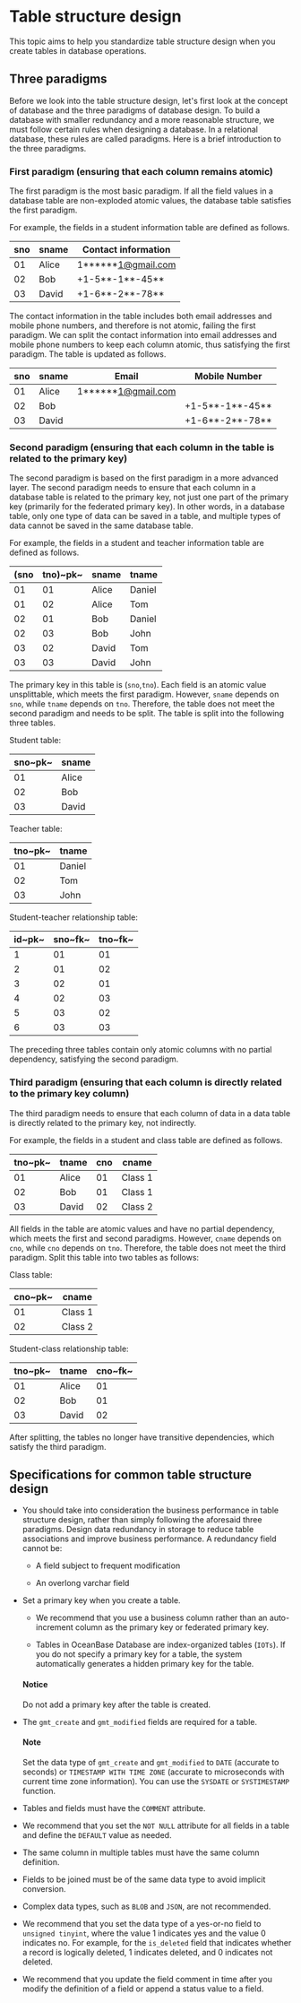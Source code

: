 # Table structure design

This topic aims to help you standardize table structure design when you create tables in database operations.

## Three paradigms

Before we look into the table structure design, let's first look at the concept of database and the three paradigms of database design. To build a database with smaller redundancy and a more reasonable structure, we must follow certain rules when designing a database. In a relational database, these rules are called paradigms. Here is a brief introduction to the three paradigms.

### First paradigm (ensuring that each column remains atomic)

The first paradigm is the most basic paradigm. If all the field values in a database table are non-exploded atomic values, the database table satisfies the first paradigm.

For example, the fields in a student information table are defined as follows.

| sno | sname | Contact information |
|-----|-------|----------------|
| 01 | Alice | 1******1@gmail.com |
| 02 | Bob | +1-5**-1**-45** |
| 03 | David | +1-6**-2**-78** |

The contact information in the table includes both email addresses and mobile phone numbers, and therefore is not atomic, failing the first paradigm. We can split the contact information into email addresses and mobile phone numbers to keep each column atomic, thus satisfying the first paradigm. The table is updated as follows.

| sno | sname | Email | Mobile Number |
|-----|-------|----------------|------------|
| 01 | Alice | 1******1@gmail.com |            |
| 02 | Bob |                | +1-5**-1**-45** |
| 03 | David |                | +1-6**-2**-78** |

### Second paradigm (ensuring that each column in the table is related to the primary key)

The second paradigm is based on the first paradigm in a more advanced layer. The second paradigm needs to ensure that each column in a database table is related to the primary key, not just one part of the primary key (primarily for the federated primary key). In other words, in a database table, only one type of data can be saved in a table, and multiple types of data cannot be saved in the same database table.

For example, the fields in a student and teacher information table are defined as follows.

| (sno | tno)~pk~ | sname | tname |
|------|----------|-------|-------|
| 01 | 01 | Alice | Daniel |
| 01 | 02 | Alice | Tom |
| 02 | 01 | Bob | Daniel |
| 02 | 03 | Bob | John |
| 03 | 02 | David | Tom |
| 03 | 03 | David | John |

The primary key in this table is (`sno`,`tno`). Each field is an atomic value unsplittable, which meets the first paradigm. However, `sname` depends on `sno`, while `tname` depends on `tno`. Therefore, the table does not meet the second paradigm and needs to be split. The table is split into the following three tables.

Student table:

| sno~pk~ | sname |
|---------|-------|
| 01 | Alice |
| 02 | Bob |
| 03 | David |

Teacher table:

| tno~pk~ | tname |
|---------|-------|
| 01 | Daniel |
| 02 | Tom |
| 03 | John |

Student-teacher relationship table:

| id~pk~ | sno~fk~ | tno~fk~ |
|--------|---------|---------|
| 1 | 01 | 01 |
| 2 | 01 | 02 |
| 3 | 02 | 01 |
| 4 | 02 | 03 |
| 5 | 03 | 02 |
| 6 | 03 | 03 |

The preceding three tables contain only atomic columns with no partial dependency, satisfying the second paradigm.

### Third paradigm (ensuring that each column is directly related to the primary key column)

The third paradigm needs to ensure that each column of data in a data table is directly related to the primary key, not indirectly.

For example, the fields in a student and class table are defined as follows.

| tno~pk~ | tname | cno | cname |
|---------|-------|-----|-------|
| 01 | Alice | 01 | Class 1 |
| 02 | Bob | 01 | Class 1 |
| 03 | David | 02 | Class 2 |

All fields in the table are atomic values and have no partial dependency, which meets the first and second paradigms. However, `cname` depends on `cno`, while `cno` depends on `tno`. Therefore, the table does not meet the third paradigm. Split this table into two tables as follows:

Class table:

| cno~pk~ | cname |
|---------|-------|
| 01 | Class 1 |
| 02 | Class 2 |

Student-class relationship table:

| tno~pk~ | tname | cno~fk~ |
|---------|-------|---------|
| 01 | Alice | 01 |
| 02 | Bob | 01 |
| 03 | David | 02 |

After splitting, the tables no longer have transitive dependencies, which satisfy the third paradigm.

## Specifications for common table structure design

* You should take into consideration the business performance in table structure design, rather than simply following the aforesaid three paradigms. Design data redundancy in storage to reduce table associations and improve business performance. A redundancy field cannot be:

   * A field subject to frequent modification

   * An overlong varchar field

* Set a primary key when you create a table.

   * We recommend that you use a business column rather than an auto-increment column as the primary key or federated primary key.

   * Tables in OceanBase Database are index-organized tables (`IOTs`). If you do not specify a primary key for a table, the system automatically generates a hidden primary key for the table.

  <main id="notice" type='notice'>
    <h4>Notice</h4>
    <p>Do not add a primary key after the table is created. </p>
  </main>

* The `gmt_create` and `gmt_modified` fields are required for a table.

  <main id="notice" type='explain'>
    <h4>Note</h4>
    <p>Set the data type of <code>gmt_create</code> and <code>gmt_modified</code> to <code>DATE</code> (accurate to seconds) or <code>TIMESTAMP WITH TIME ZONE</code> (accurate to microseconds with current time zone information). You can use the <code>SYSDATE</code> or <code>SYSTIMESTAMP</code> function. </p>
  </main>

* Tables and fields must have the `COMMENT` attribute.

* We recommend that you set the `NOT NULL` attribute for all fields in a table and define the `DEFAULT` value as needed.

* The same column in multiple tables must have the same column definition.

* Fields to be joined must be of the same data type to avoid implicit conversion.

* Complex data types, such as `BLOB` and `JSON`, are not recommended.

* We recommend that you set the data type of a yes-or-no field to `unsigned tinyint`, where the value 1 indicates yes and the value 0 indicates no. For example, for the `is_deleted` field that indicates whether a record  is logically deleted, 1 indicates deleted, and 0 indicates not deleted.

* We recommend that you update the field comment in time after you modify the definition of a field or append a status value to a field.
